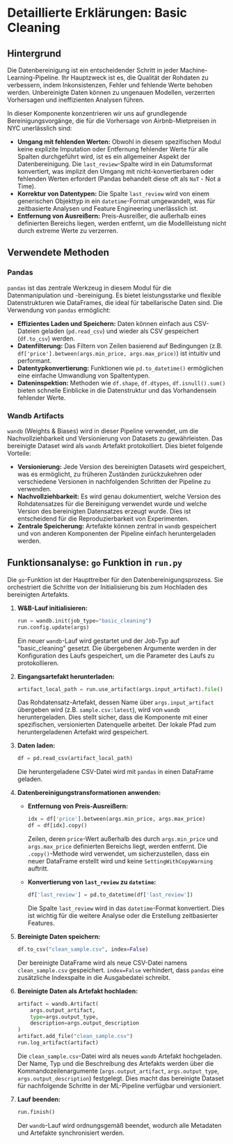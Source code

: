 # Detaillierte Erklärungen: Basic Cleaning

## Hintergrund

Die Datenbereinigung ist ein entscheidender Schritt in jeder Machine-Learning-Pipeline. Ihr Hauptzweck ist es, die Qualität der Rohdaten zu verbessern, indem Inkonsistenzen, Fehler und fehlende Werte behoben werden. Unbereinigte Daten können zu ungenauen Modellen, verzerrten Vorhersagen und ineffizienten Analysen führen.

In dieser Komponente konzentrieren wir uns auf grundlegende Bereinigungsvorgänge, die für die Vorhersage von Airbnb-Mietpreisen in NYC unerlässlich sind:

*   **Umgang mit fehlenden Werten:** Obwohl in diesem spezifischen Modul keine explizite Imputation oder Entfernung fehlender Werte für alle Spalten durchgeführt wird, ist es ein allgemeiner Aspekt der Datenbereinigung. Die `last_review`-Spalte wird in ein Datumsformat konvertiert, was implizit den Umgang mit nicht-konvertierbaren oder fehlenden Werten erfordert (Pandas behandelt diese oft als `NaT` - Not a Time).
*   **Korrektur von Datentypen:** Die Spalte `last_review` wird von einem generischen Objekttyp in ein `datetime`-Format umgewandelt, was für zeitbasierte Analysen und Feature Engineering unerlässlich ist.
*   **Entfernung von Ausreißern:** Preis-Ausreißer, die außerhalb eines definierten Bereichs liegen, werden entfernt, um die Modellleistung nicht durch extreme Werte zu verzerren.

## Verwendete Methoden

### Pandas

`pandas` ist das zentrale Werkzeug in diesem Modul für die Datenmanipulation und -bereinigung. Es bietet leistungsstarke und flexible Datenstrukturen wie DataFrames, die ideal für tabellarische Daten sind. Die Verwendung von `pandas` ermöglicht:

*   **Effizientes Laden und Speichern:** Daten können einfach aus CSV-Dateien geladen (`pd.read_csv`) und wieder als CSV gespeichert (`df.to_csv`) werden.
*   **Datenfilterung:** Das Filtern von Zeilen basierend auf Bedingungen (z.B. `df['price'].between(args.min_price, args.max_price)`) ist intuitiv und performant.
*   **Datentypkonvertierung:** Funktionen wie `pd.to_datetime()` ermöglichen eine einfache Umwandlung von Spaltentypen.
*   **Dateninspektion:** Methoden wie `df.shape`, `df.dtypes`, `df.isnull().sum()` bieten schnelle Einblicke in die Datenstruktur und das Vorhandensein fehlender Werte.

### Wandb Artifacts

`wandb` (Weights & Biases) wird in dieser Pipeline verwendet, um die Nachvollziehbarkeit und Versionierung von Datasets zu gewährleisten. Das bereinigte Dataset wird als `wandb` Artefakt protokolliert. Dies bietet folgende Vorteile:

*   **Versionierung:** Jede Version des bereinigten Datasets wird gespeichert, was es ermöglicht, zu früheren Zuständen zurückzukehren oder verschiedene Versionen in nachfolgenden Schritten der Pipeline zu verwenden.
*   **Nachvollziehbarkeit:** Es wird genau dokumentiert, welche Version des Rohdatensatzes für die Bereinigung verwendet wurde und welche Version des bereinigten Datensatzes erzeugt wurde. Dies ist entscheidend für die Reproduzierbarkeit von Experimenten.
*   **Zentrale Speicherung:** Artefakte können zentral in `wandb` gespeichert und von anderen Komponenten der Pipeline einfach heruntergeladen werden.

## Funktionsanalyse: `go` Funktion in `run.py`

Die `go`-Funktion ist der Haupttreiber für den Datenbereinigungsprozess. Sie orchestriert die Schritte von der Initialisierung bis zum Hochladen des bereinigten Artefakts.

1.  **W&B-Lauf initialisieren:**
    ```python
    run = wandb.init(job_type="basic_cleaning")
    run.config.update(args)
    ```
    Ein neuer `wandb`-Lauf wird gestartet und der Job-Typ auf "basic_cleaning" gesetzt. Die übergebenen Argumente werden in der Konfiguration des Laufs gespeichert, um die Parameter des Laufs zu protokollieren.

2.  **Eingangsartefakt herunterladen:**
    ```python
    artifact_local_path = run.use_artifact(args.input_artifact).file()
    ```
    Das Rohdatensatz-Artefakt, dessen Name über `args.input_artifact` übergeben wird (z.B. `sample.csv:latest`), wird von `wandb` heruntergeladen. Dies stellt sicher, dass die Komponente mit einer spezifischen, versionierten Datenquelle arbeitet. Der lokale Pfad zum heruntergeladenen Artefakt wird gespeichert.

3.  **Daten laden:**
    ```python
    df = pd.read_csv(artifact_local_path)
    ```
    Die heruntergeladene CSV-Datei wird mit `pandas` in einen DataFrame geladen.

4.  **Datenbereinigungstransformationen anwenden:**

    *   **Entfernung von Preis-Ausreißern:**
        ```python
        idx = df['price'].between(args.min_price, args.max_price)
        df = df[idx].copy()
        ```
        Zeilen, deren `price`-Wert außerhalb des durch `args.min_price` und `args.max_price` definierten Bereichs liegt, werden entfernt. Die `.copy()`-Methode wird verwendet, um sicherzustellen, dass ein neuer DataFrame erstellt wird und keine `SettingWithCopyWarning` auftritt.

    *   **Konvertierung von `last_review` zu `datetime`:**
        ```python
        df['last_review'] = pd.to_datetime(df['last_review'])
        ```
        Die Spalte `last_review` wird in das `datetime`-Format konvertiert. Dies ist wichtig für die weitere Analyse oder die Erstellung zeitbasierter Features.

5.  **Bereinigte Daten speichern:**
    ```python
    df.to_csv("clean_sample.csv", index=False)
    ```
    Der bereinigte DataFrame wird als neue CSV-Datei namens `clean_sample.csv` gespeichert. `index=False` verhindert, dass `pandas` eine zusätzliche Indexspalte in die Ausgabedatei schreibt.

6.  **Bereinigte Daten als Artefakt hochladen:**
    ```python
    artifact = wandb.Artifact(
        args.output_artifact,
        type=args.output_type,
        description=args.output_description
    )
    artifact.add_file("clean_sample.csv")
    run.log_artifact(artifact)
    ```
    Die `clean_sample.csv`-Datei wird als neues `wandb` Artefakt hochgeladen. Der Name, Typ und die Beschreibung des Artefakts werden über die Kommandozeilenargumente (`args.output_artifact`, `args.output_type`, `args.output_description`) festgelegt. Dies macht das bereinigte Dataset für nachfolgende Schritte in der ML-Pipeline verfügbar und versioniert.

7.  **Lauf beenden:**
    ```python
    run.finish()
    ```
    Der `wandb`-Lauf wird ordnungsgemäß beendet, wodurch alle Metadaten und Artefakte synchronisiert werden.